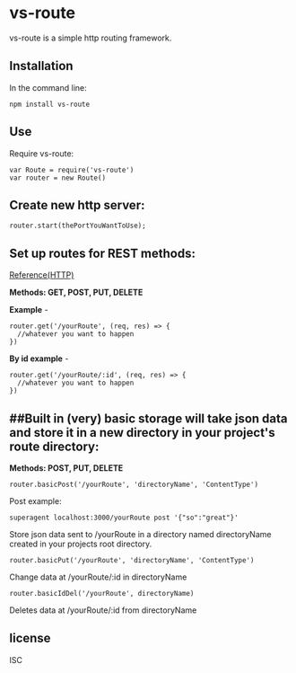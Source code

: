 vs-route
========

vs-route is a simple http routing framework.


Installation
-----------
In the command line:

    npm install vs-route



Use
--------
Require vs-route:

    var Route = require('vs-route')
    var router = new Route()



Create new http server:
---------------------------

    router.start(thePortYouWantToUse);



Set up routes for REST methods:
-----------------------------
[Reference(HTTP)](https://nodejs.org/dist/latest-v4.x/docs/api/http.html)

**Methods: GET, POST, PUT, DELETE**


**Example** -

    router.get('/yourRoute', (req, res) => {
      //whatever you want to happen
    })

**By id example** -

    router.get('/yourRoute/:id', (req, res) => {
      //whatever you want to happen
    })



##Built in (very) basic storage will take json data and store it in a new directory in your project's route directory:
-----------------------
**Methods: POST, PUT, DELETE**

    router.basicPost('/yourRoute', 'directoryName', 'ContentType')

Post example:

    superagent localhost:3000/yourRoute post '{"so":"great"}'

Store json data sent to /yourRoute in a directory named directoryName created in your projects root directory.

    router.basicPut('/yourRoute', 'directoryName', 'ContentType')

Change data at /yourRoute/:id in directoryName

    router.basicIdDel('/yourRoute', directoryName)

Deletes data at /yourRoute/:id from directoryName



license
-------
 ISC
